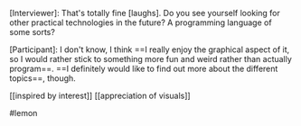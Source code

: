 [Interviewer]: That's totally fine [laughs]. Do you see yourself looking for other practical technologies in the future? A programming language of some sorts?

[Participant]: I don't know, I think ==I really enjoy the graphical aspect of it, so I would rather stick to something more fun and weird rather than actually program==. ==I definitely would like to find out more about the different topics==, though. 

[[inspired by interest]]
[[appreciation of visuals]]

#lemon 